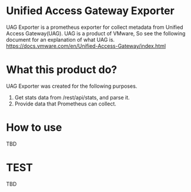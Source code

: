 # Unified Access Gateway Exporter
UAG Exporter is a prometheus exporter for collect metadata from Unified Access Gateway(UAG).
UAG is a product of VMware, So see the following document for an explanation of what UAG is.
https://docs.vmware.com/en/Unified-Access-Gateway/index.html

# What this product do?
UAG Exporter was created for the following purposes.

1. Get stats data from /rest/api/stats, and parse it.
2. Provide data that Prometheus can collect.

# How to use
TBD

# TEST
TBD